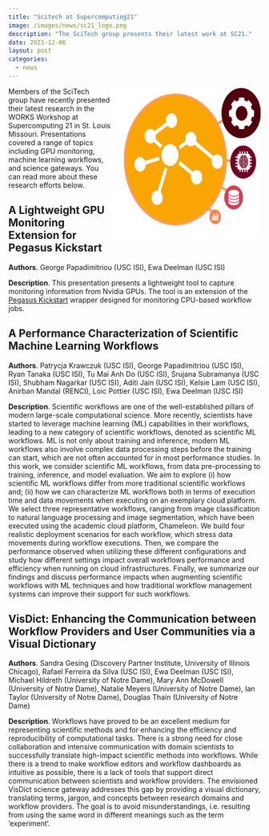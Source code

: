 ```yaml
---
title: "Scitech at Supercomputing21"
image: /images/news/sc21_logo.png
description: "The SciTech group presents their latest work at SC21."
date: 2021-12-06
layout: post
categories:
  - news
---
```


<img align="right" width="300" height="300" src="/images/news/works-logo.png">

Members of the SciTech group have recently presented their latest research
in the WORKS Workshop at Supercomputing 21 in St. Louis Missouri. Presentations
covered a range of topics including GPU monitoring, machine learning workflows,
and science gateways. You can read more about these research efforts below.

## A Lightweight GPU Monitoring Extension for Pegasus Kickstart

**Authors**. George Papadimitriou (USC ISI), Ewa Deelman (USC ISI)

**Description**. This presentation presents a lightweight tool to capture 
monitoring information from Nvidia GPUs. The tool is an extension of the 
[Pegasus Kickstart](https://pegasus.isi.edu/documentation/manpages/pegasus-kickstart.html) 
wrapper designed for monitoring CPU-based workflow jobs.

## A Performance Characterization of Scientific Machine Learning Workflows

**Authors**. Patrycja Krawczuk (USC ISI), George Papadimitriou (USC ISI), Ryan
Tanaka (USC ISI), Tu Mai Anh Do (USC ISI), Srujana Subramanya (USC ISI), Shubham
Nagarkar (USC ISI), Aditi Jain (USC ISI), Kelsie Lam (USC ISI), Anirban Mandal
(RENCI), Loic Pottier (USC ISI), Ewa Deelman (USC ISI)

**Description**. Scientific workflows are one of the well-established pillars 
of modern large-scale computational science. More recently, scientists have 
started to leverage machine learning (ML) capabilities in their workflows, 
leading to a new category of scientific workflows, denoted as scientific ML 
workflows. ML is not only about training and inference, modern ML workflows 
also involve complex data processing steps before the training can start, which 
are not often accounted for in most performance studies. In this work, we 
consider scientific ML workflows, from data pre-processing to training, 
inference, and model evaluation. We aim to explore (i) how scientific ML 
workflows differ from more traditional scientific workflows and; (ii) how we 
can characterize ML workflows both in terms of execution time and data movements 
when executing on an exemplary cloud platform. We select three representative 
workflows, ranging from image classification to natural language processing and 
image segmentation, which have been executed using the academic cloud platform, 
Chameleon. We build four realistic deployment scenarios for each workflow, 
which stress data movements during workflow executions. Then, we compare the 
performance observed when utilizing these different configurations and study how 
different settings impact overall workflows performance and efficiency when 
running on cloud infrastructures. Finally, we summarize our findings and discuss 
performance impacts when augmenting scientific workflows with ML techniques and 
how traditional workflow management systems can improve their support for such 
workflows.

## VisDict: Enhancing the Communication between Workflow Providers and User Communities via a Visual Dictionary

**Authors**. Sandra Gesing (Discovery Partner Institute, University of Illinois Chicago),
Rafael Ferreira da Silva (USC ISI), Ewa Deelman (USC ISI), Michael Hildreth (University
of Notre Dame), Mary Ann McDowell (University of Notre Dame), Natalie Meyers (University
of Notre Dame), Ian Taylor (University of Notre Dame), Douglas Thain (University of
Notre Dame)

**Description**. Workflows have proved to be an excellent medium for representing 
scientific methods and for enhancing the efficiency and reproducibility of 
computational tasks. There is a strong need for close collaboration and intensive 
communication with domain scientists to successfully translate high-impact 
scientific methods into workflows. While there is a trend to make workflow 
editors and workflow dashboards as intuitive as possible, there is a lack of 
tools that support direct communication between scientists and workflow providers. 
The envisioned VisDict science gateway addresses this gap by providing a visual 
dictionary, translating terms, jargon, and concepts between research domains 
and workflow providers. The goal is to avoid misunderstandings, i.e. resulting 
from using the same word in different meanings such as the term ’experiment‘.
